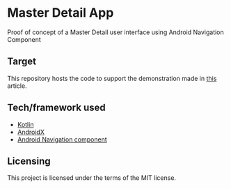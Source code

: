 # Master Detail App
Proof of concept of a Master Detail user interface using Android Navigation Component

## Target
This repository hosts the code to support the demonstration made in [this](https://francois-jouvelot.medium.com/implementing-a-master-detail-user-interface-using-android-navigation-component-d9bd0aa3fcaf) article.

## Tech/framework used
- [Kotlin](https://kotlinlang.org/)
- [AndroidX](https://developer.android.com/jetpack/androidx)
- [Android Navigation component](https://developer.android.com/guide/navigation/navigation-getting-started)

## Licensing
This project is licensed under the terms of the MIT license.